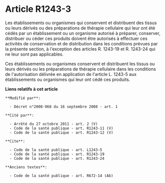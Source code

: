 # Article R1243-3

Les établissements ou organismes qui conservent et distribuent des tissus ou leurs dérivés ou des préparations de thérapie
cellulaire qui leur ont été cédés par un établissement ou un organisme autorisé à préparer, conserver, distribuer ou céder
ces produits doivent être autorisés à effectuer ces activités de conservation et de distribution dans les conditions prévues
par la présente section, à l'exception des articles R. 1243-19 et R. 1243-24 qui ne leur sont pas applicables. 

Ces établissements ou organismes conservent et distribuent les tissus ou leurs dérivés ou les préparations de thérapie
cellulaire dans les conditions de l'autorisation délivrée en application de l'article L. 1243-5 aux établissements ou
organismes qui leur ont cédé ces produits.

**Liens relatifs à cet article**

	**Modifié par**:

	  - Décret n°2008-968 du 16 septembre 2008 - art. 1

	**Cité par**:

	  - Arrêté du 27 octobre 2011 - art. 2 (V)
	  - Code de la santé publique - art. R1243-11 (V)
	  - Code de la santé publique - art. R1243-12 (V)

	**Cite**:

	  - Code de la santé publique - art. L1243-5
	  - Code de la santé publique - art. R1243-19
	  - Code de la santé publique - art. R1243-24

	**Anciens textes**:

	  - Code de la santé publique - art. R672-14 (Ab)
